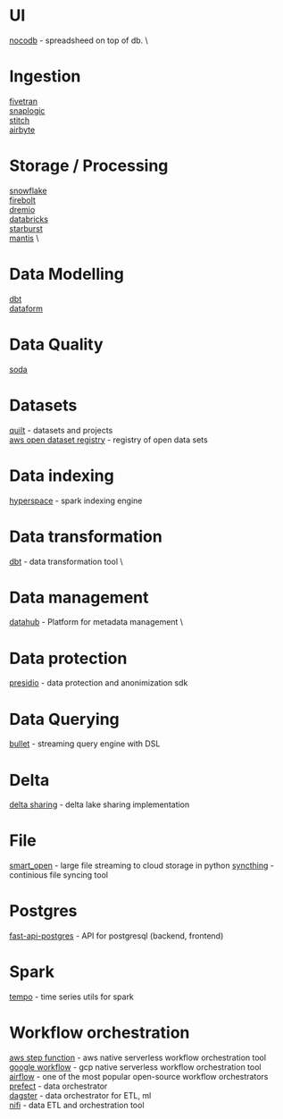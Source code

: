 # UI
[nocodb](https://github.com/nocodb/nocodb) - spreadsheed on top of db.  \

# Ingestion
[fivetran](https://www.fivetran.com/) \
[snaplogic](https://www.snaplogic.com/) \
[stitch](https://www.stitchdata.com/)  \
[airbyte](https://airbyte.io/) 

# Storage / Processing
[snowflake](https://www.snowflake.com/) \
[firebolt](https://www.firebolt.io/) \
[dremio](https://www.dremio.com/) \
[databricks](https://databricks.com/) \
[starburst](https://www.starburst.io/) \
[mantis](https://netflix.github.io/mantis/) \

# Data Modelling
[dbt](https://www.getdbt.com/) \
[dataform](https://dataform.co/)

# Data Quality
[soda](https://github.com/sodadata/soda-core) 

# Datasets

[quilt](https://open.quiltdata.com/) - datasets and projects \
[aws open dataset registry](https://github.com/awslabs/open-data-registry) - registry of open data sets

# Data indexing
[hyperspace](https://github.com/microsoft/hyperspace) - spark indexing engine

# Data transformation
[dbt](https://github.com/dbt-labs/dbt) - data transformation tool \

# Data management
[datahub](https://github.com/linkedin/datahub) - Platform for metadata management \

# Data protection
[presidio](https://github.com/microsoft/presidio/) - data protection and anonimization sdk

# Data Querying
[bullet](https://github.com/bullet-db) - streaming query engine with DSL

# Delta
[delta sharing](https://github.com/delta-io/delta-sharing) - delta lake sharing implementation

# File
[smart_open](https://github.com/RaRe-Technologies/smart_open) - large file streaming to cloud storage in python
[syncthing](https://github.com/syncthing/syncthing) - continious file syncing tool

# Postgres
[fast-api-postgres](https://github.com/tiangolo/full-stack-fastapi-postgresql) - API for postgresql (backend, frontend)

# Spark
[tempo](https://github.com/databrickslabs/tempo) - time series utils for spark

# Workflow orchestration

[aws step function](https://aws.amazon.com/ru/step-functions/) - aws native serverless workflow orchestration tool \
[google workflow](https://cloud.google.com/workflows) - gcp native serverless workflow orchestration tool \
[airflow](https://github.com/apache/airflow) - one of the most popular open-source workflow orchestrators \
[prefect](https://github.com/prefecthq/prefect) - data  orchestrator \
[dagster](https://github.com/dagster-io/dagster) - data orchestrator for ETL, ml \
[nifi](https://github.com/apache/nifi) - data ETL and orchestration tool 
